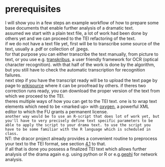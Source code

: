 # prerequisites
I will show you in a few steps an example workflow of how to prepare some base documents that enable further analysis of a dramatic text.     
assumed we start with a plain text file, a lot of work had been done by others yet and we can proceed to the TEI refactoring of the text.   
if we do not have a text file yet, first will be to transcribe some  source of the text, usually a .pdf or collection of .jpegs.   
for that purpose you can either transcribe the text manually, from picture to text, or you use e.g. [transkribus][1], a user friendly framework for OCR (optical character recognition). with that half of the work is done by the algorithm, but you still have to check the automatic transcription for recognition failures.     
next step if you have the transcript ready will be to upload the text page by page to [wikisource][2] where it can be proofread by others. if theres two correction runs ready, you can download the proper version of the text from which we proceed to the TEI.     
theres multiple ways of how you can get to the TEI text. one is to wrap text elements which need to be \<marked up\> with [oxygen][3], a powerful XML editor to which the FU grants a permanent license.   
`another way would be to use an R-script that does lot of work yet, but you'll have to very precisely define text specific parameters to be able to apply the script to your drama text. to use the script you have to be some familiar with the R language which is scheduled in class.   `     
NT: the dracor project already provides a convenient routine to preprocess your text to the TEI format, see section [4.1][4] to that.      
if all that is done you possess a finalized TEI text which allows further analysis of the drama again e.g. using python or R or e.g.[gephi][5] for network analysis.

[1]:	https://readcoop.eu/transkribus/
[2]:	https://de.wikisource.org/wiki/Kategorie:Autoren
[3]:	https://www.oxygenxml.com/xml_editor.html
[4]:	tei001.md
[5]:	https://gephi.github.io/